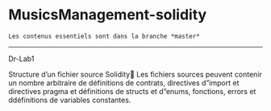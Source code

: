# MusicsManagement-solidity


    Les contenus essentiels sont dans la branche *master*
  
___


  Dr-Lab1



Structure d’un fichier source Solidity
Les fichiers sources peuvent contenir un nombre arbitraire de définitions de contrats, directives d”import et directives pragma et définitions de structs et d”enums, fonctions, errors et ddéfinitions de variables constantes.
